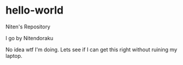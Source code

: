 # hello-world
Niten's Repository 

I go by Nitendoraku 

No idea wtf I'm doing. Lets see if I can get this right
without ruining my laptop.
